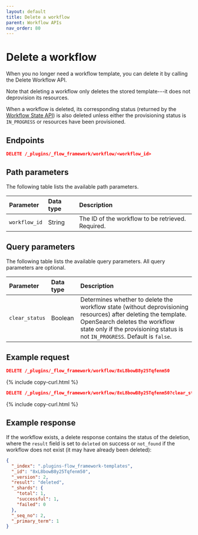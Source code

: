 ```yaml
---
layout: default
title: Delete a workflow
parent: Workflow APIs
nav_order: 80
---
```


# Delete a workflow

When you no longer need a workflow template, you can delete it by calling the Delete Workflow API.

Note that deleting a workflow only deletes the stored template---it does not deprovision its resources.

When a workflow is deleted, its corresponding status (returned by the [Workflow State API]({{site.url}}{{site.baseurl}}/automating-configurations/api/get-workflow-status/)) is also deleted unless either the provisioning status is `IN_PROGRESS` or resources have been provisioned.

## Endpoints

```json
DELETE /_plugins/_flow_framework/workflow/<workflow_id>
``` 

## Path parameters

The following table lists the available path parameters. 

| Parameter | Data type | Description |
| :--- | :--- | :--- |
| `workflow_id` | String | The ID of the workflow to be retrieved. Required. |

## Query parameters

The following table lists the available query parameters. All query parameters are optional.

| Parameter | Data type | Description |
| :--- | :--- | :--- |
| `clear_status` | Boolean | Determines whether to delete the workflow state (without deprovisioning resources) after deleting the template. OpenSearch deletes the workflow state only if the provisioning status is not `IN_PROGRESS`. Default is `false`. |

## Example request

```json
DELETE /_plugins/_flow_framework/workflow/8xL8bowB8y25Tqfenm50
```
{% include copy-curl.html %}

```json
DELETE /_plugins/_flow_framework/workflow/8xL8bowB8y25Tqfenm50?clear_status=true
```
{% include copy-curl.html %}

## Example response

If the workflow exists, a delete response contains the status of the deletion, where the `result` field is set to `deleted` on success or `not_found` if the workflow does not exist (it may have already been deleted):

```json
{
  "_index": ".plugins-flow_framework-templates",
  "_id": "8xL8bowB8y25Tqfenm50",
  "_version": 2,
  "result": "deleted",
  "_shards": {
    "total": 1,
    "successful": 1,
    "failed": 0
  },
  "_seq_no": 2,
  "_primary_term": 1
}
```
